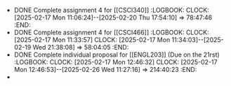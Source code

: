 - DONE Complete assignment 4 for [[CSCI340]]
  :LOGBOOK:
  CLOCK: [2025-02-17 Mon 11:06:24]--[2025-02-20 Thu 17:54:10] =>  78:47:46
  :END:
- DONE Complete assignment 4 for [[CSCI466]]
  :LOGBOOK:
  CLOCK: [2025-02-17 Mon 11:33:57]
  CLOCK: [2025-02-17 Mon 11:34:03]--[2025-02-19 Wed 21:38:08] =>  58:04:05
  :END:
- DONE Complete individual proposal for [[ENGL203]] (Due on the 21rst)
  :LOGBOOK:
  CLOCK: [2025-02-17 Mon 12:46:32]
  CLOCK: [2025-02-17 Mon 12:46:53]--[2025-02-26 Wed 11:27:16] =>  214:40:23
  :END:
-